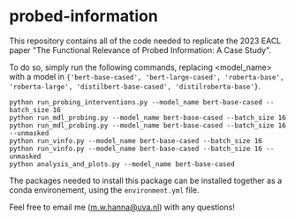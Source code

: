 # probed-information
This repository contains all of the code needed to replicate the 2023 EACL paper "The Functional Relevance of Probed Information: A Case Study".

To do so, simply run the following commands, replacing <model_name> with a model in `{'bert-base-cased', 'bert-large-cased', 'roberta-base', 'roberta-large', 'distilbert-base-cased', 'distilroberta-base'}`.
```
python run_probing_interventions.py --model_name bert-base-cased --batch_size 16
python run_mdl_probing.py --model_name bert-base-cased --batch_size 16
python run_mdl_probing.py --model_name bert-base-cased --batch_size 16 --unmasked
python run_vinfo.py --model_name bert-base-cased --batch_size 16
python run_vinfo.py --model_name bert-base-cased --batch_size 16 --unmasked
python analysis_and_plots.py --model_name bert-base-cased
```
The packages needed to install this package can be installed together as a conda environement, using the `environment.yml` file.

Feel free to email me (m.w.hanna@uva.nl) with any questions!
